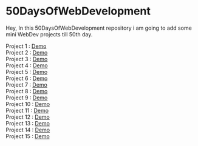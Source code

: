 # 50DaysOfWebDevelopment
Hey, In this 50DaysOfWebDevelopment repository i am going to add some mini WebDev projects till 50th day.


Project 1 : <a href= "https://bhavkush.github.io/50DaysOfWebDevelopment/Day1/Counter%20Application/index.html" >Demo </a> <br>
Project 2 : <a href= "https://bhavkush.github.io/50DaysOfWebDevelopment/Day2/Modal%20Appliacation/index.html" >Demo </a> <br>
Project 3 : <a href= "https://bhavkush.github.io/50DaysOfWebDevelopment/Day3/Password%20Generator/index.html" >Demo </a> <br>
Project 4 : <a href= "https://bhavkush.github.io/50DaysOfWebDevelopment/Day4/Weather%20App/index.html" >Demo </a> <br>
Project 5 : <a href= "https://bhavkush.github.io/50DaysOfWebDevelopment/Day5/Tic-Tac-Toe%20Game/index.html" >Demo </a> <br>
Project 6 : <a href= "https://bhavkush.github.io/50DaysOfWebDevelopment/Day6/DevDetective%20Application/index.html" >Demo </a> <br>
Project 7 : <a href= "https://bhavkush.github.io/50DaysOfWebDevelopment/Day7/3D-Card/index.html" >Demo </a> <br>
Project 8 : <a href= "https://bhavkush.github.io/50DaysOfWebDevelopment/Day8/Razorpay-Clone/index.html" >Demo </a> <br>
Project 9 : <a href= "https://bhavkush.github.io/50DaysOfWebDevelopment/Day9/Calculator%20App/index.html" >Demo </a> <br>
Project 10 : <a href= "https://bhavkush.github.io/50DaysOfWebDevelopment/Day10/To-Do%20List/index.html" >Demo </a> <br>
Project 11 : <a href= "https://bhavkush.github.io/50DaysOfWebDevelopment/Day11/Music%20App/index.html" >Demo </a> <br>
Project 12 : <a href= "https://github.com/BhavKush/50DaysOfWebDevelopment/tree/main/Day%2012" >Demo </a> <br>
Project 13 : <a href= "https://bhavkush.github.io/50DaysOfWebDevelopment/Day%2013/Magic%20Card/index.html" >Demo </a> <br>
Project 14 : <a href= "https://bhavkush.github.io/Portfolio/" >Demo </a> <br>
Project 15 : <a href= "https://bhavkush.github.io/50DaysOfWebDevelopment/Day%2015/OlympusClone/index.html" >Demo </a> <br>
